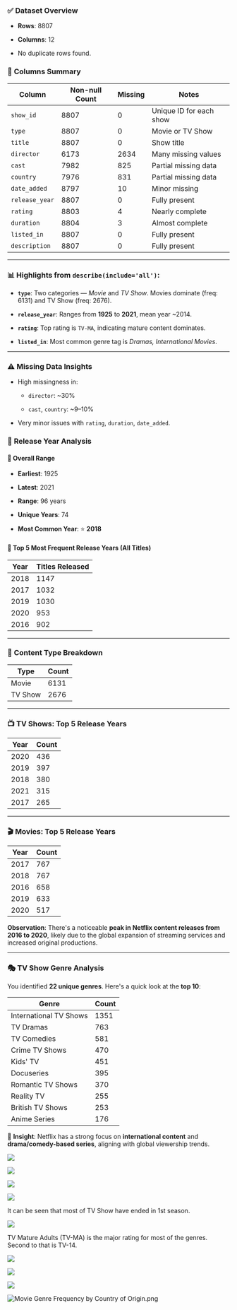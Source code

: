### ✅ **Dataset Overview**

- **Rows**: 8807

- **Columns**: 12

- No duplicate rows found.

### 🧾 **Columns Summary**

| Column         | Non-null Count | Missing | Notes                   |
| -------------- | -------------- | ------- | ----------------------- |
| `show_id`      | 8807           | 0       | Unique ID for each show |
| `type`         | 8807           | 0       | Movie or TV Show        |
| `title`        | 8807           | 0       | Show title              |
| `director`     | 6173           | 2634    | Many missing values     |
| `cast`         | 7982           | 825     | Partial missing data    |
| `country`      | 7976           | 831     | Partial missing data    |
| `date_added`   | 8797           | 10      | Minor missing           |
| `release_year` | 8807           | 0       | Fully present           |
| `rating`       | 8803           | 4       | Nearly complete         |
| `duration`     | 8804           | 3       | Almost complete         |
| `listed_in`    | 8807           | 0       | Fully present           |
| `description`  | 8807           | 0       | Fully present           |

---

### 📊 **Highlights from `describe(include='all')`:**

- **`type`**: Two categories — *Movie* and *TV Show*. Movies dominate (freq: 6131) and TV Show (freq: 2676).

- **`release_year`**: Ranges from **1925** to **2021**, mean year ~2014.

- **`rating`**: Top rating is `TV-MA`, indicating mature content dominates.

- **`listed_in`**: Most common genre tag is *Dramas, International Movies*.

---

### ⚠️ **Missing Data Insights**

- High missingness in:
  
  - `director`: ~30%
  
  - `cast`, `country`: ~9–10%

- Very minor issues with `rating`, `duration`, `date_added`.

### 🧭 **Release Year Analysis**

#### 📅 Overall Range

- **Earliest**: 1925

- **Latest**: 2021

- **Range**: 96 years

- **Unique Years**: 74

- **Most Common Year**: ⭐ **2018**

#### 🎯 Top 5 Most Frequent Release Years (All Titles)

| Year | Titles Released |
| ---- | --------------- |
| 2018 | 1147            |
| 2017 | 1032            |
| 2019 | 1030            |
| 2020 | 953             |
| 2016 | 902             |

---

### 🎥 **Content Type Breakdown**

| Type    | Count |
| ------- | ----- |
| Movie   | 6131  |
| TV Show | 2676  |

---

### 📺 **TV Shows: Top 5 Release Years**

| Year | Count |
| ---- | ----- |
| 2020 | 436   |
| 2019 | 397   |
| 2018 | 380   |
| 2021 | 315   |
| 2017 | 265   |

---

### 🎬 **Movies: Top 5 Release Years**

| Year | Count |
| ---- | ----- |
| 2017 | 767   |
| 2018 | 767   |
| 2016 | 658   |
| 2019 | 633   |
| 2020 | 517   |

**Observation**: There's a noticeable **peak in Netflix content releases from 2016 to 2020**, likely due to the global expansion of streaming services and increased original productions.

---

### 🎭 **TV Show Genre Analysis**

You identified **22 unique genres**. Here's a quick look at the **top 10**:

| Genre                  | Count |
| ---------------------- | ----- |
| International TV Shows | 1351  |
| TV Dramas              | 763   |
| TV Comedies            | 581   |
| Crime TV Shows         | 470   |
| Kids' TV               | 451   |
| Docuseries             | 395   |
| Romantic TV Shows      | 370   |
| Reality TV             | 255   |
| British TV Shows       | 253   |
| Anime Series           | 176   |

🧠 **Insight**: Netflix has a strong focus on **international content** and **drama/comedy-based series**, aligning with global viewership trends.

![](./Figs/tv-show-genres.png)

![](./Figs/movie-genres.png)

![](./Figs/tv-show-countries.png)

![](./Figs/movie-countries.png)



It can be seen that most of TV Show have ended in 1st season.

![](./Figs/tv-show-by-season-number.png)



TV Mature Adults (TV-MA) is the major rating for most of the genres. Second to that is TV-14.

![](./Figs/Genre%20Frequency%20by%20TV%20Show%20Rating.png)





![](./Figs/Genre%20Frequency%20by%20Movie%20Rating.png)





![](./Figs/TV%20Show%20Genre%20Frequency%20by%20Country%20of%20Origin.png)

![Movie Genre Frequency by Country of Origin.png](./Figs/Movie%20Genre%20Frequency%20by%20Country%20of%20Origin.png)

